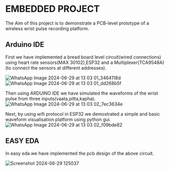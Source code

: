 # EMBEDDED PROJECT

The Aim of this project is to demonstrate a PCB-level prototype of a wireless wrist pulse recording platform.
## Arduino IDE

First we have implemented a bread board level circuit(wired connections) using heart rate sensors(MAX 30102),ESP32 and a Multiplexer(TCA9548A)(to connect the sensors at different addresses).

![WhatsApp Image 2024-06-29 at 13 03 01_3464118d](https://github.com/SaiVarshit/Embedded-Project/assets/171639583/31b9d8de-db4c-4c05-be7a-a46bbfe2b671)
![WhatsApp Image 2024-06-29 at 13 03 01_dd268b5f](https://github.com/SaiVarshit/Embedded-Project/assets/171639583/f635e047-0758-4fe8-bd88-b0782a448837)

Then using ARDUINO IDE we have simulated the waveforms of the wrist pulse from three inputs(vaata,pitta,kapha).
![WhatsApp Image 2024-06-29 at 13 03 02_7ec3634e](https://github.com/SaiVarshit/Embedded-Project/assets/171639583/0ef20287-66e0-4a15-9b2d-19f755b36c88)

Next, by using wifi protocol in ESP32 we demostrated a simple and basic waveform visualisation platform using python gui.
![WhatsApp Image 2024-06-29 at 13 03 02_f09bde82](https://github.com/SaiVarshit/Embedded-Project/assets/171639583/1be4b7de-585c-469a-b39c-cf189d59b84b)

## EASY EDA

In easy eda we have implemented the pcb design of the above circuit.

![Screenshot 2024-06-29 125037](https://github.com/SaiVarshit/Embedded-Project/assets/171639583/b520fb22-ed04-40b1-b9fe-de13f197db36)

